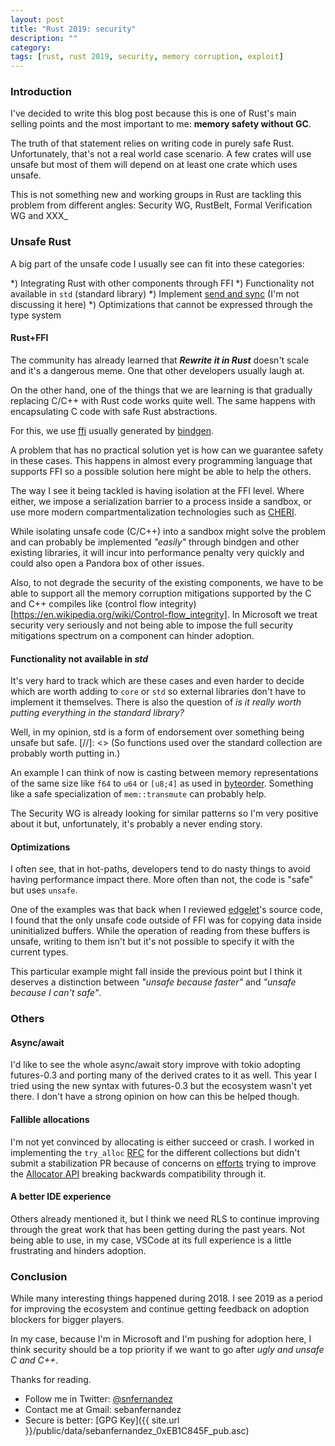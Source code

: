 ```yaml
---
layout: post
title: "Rust 2019: security"
description: ""
category:
tags: [rust, rust 2019, security, memory corruption, exploit]
---
```


### Introduction

I've decided to write this blog post because this is one of Rust's main selling points and the most important to me: **memory safety without GC**.

The truth of that statement relies on writing code in purely safe Rust. Unfortunately, that's not a real world case scenario. A few crates will use unsafe but most of them will depend on at least one crate which uses unsafe.

This is not something new and working groups in Rust are tackling this problem from different angles: Security WG, RustBelt, Formal Verification WG and XXX_

### Unsafe Rust

A big part of the unsafe code I usually see can fit into these categories:

*) Integrating Rust with other components through FFI
*) Functionality not available in `std` (standard library)
*) Implement [send and sync](https://doc.rust-lang.org/nightly/nomicon/send-and-sync.html) (I'm not discussing it here)
*) Optimizations that cannot be expressed through the type system

#### Rust+FFI

The community has already learned that ***Rewrite it in Rust*** doesn't scale and it's a dangerous meme. One that other developers usually laugh at.

On the other hand, one of the things that we are learning is that gradually replacing C/C++ with Rust code works quite well. The same happens with encapsulating C code with safe Rust abstractions.

For this, we use [ffi](https://doc.rust-lang.org/nightly/nomicon/ffi.html) usually generated by [bindgen](https://github.com/rust-lang/rust-bindgen).

A problem that has no practical solution yet is how can we guarantee safety in these cases. This happens in almost every programming language that supports FFI so a possible solution here might be able to help the others.

The way I see it being tackled is having isolation at the FFI level. Where either, we impose a serialization barrier to a process inside a sandbox, or use more modern compartmentalization technologies such as [CHERI](https://www.cl.cam.ac.uk/~kg365/pubs/201505-oakland2015-cheri-compartmentalization.pdf).

While isolating unsafe code (C/C++) into a sandbox might solve the problem and can probably be implemented *"easily"* through bindgen and other existing libraries, it will incur into performance penalty very quickly and could also open a Pandora box of other issues.

Also, to not degrade the security of the existing components, we have to be able to support all the memory corruption mitigations supported by the C and C++ compiles like (control flow integrity)[https://en.wikipedia.org/wiki/Control-flow_integrity]. In Microsoft we treat security very seriously and not being able to impose the full security mitigations spectrum on a component can hinder adoption.

#### Functionality not available in *std*

It's very hard to track which are these cases and even harder to decide which are worth adding to `core` or `std` so external libraries don't have to implement it themselves. There is also the question of *is it really worth putting everything in the standard library?*

Well, in my opinion, std is a form of endorsement over something being unsafe but safe.
[//]: <> (So functions used over the standard collection are probably worth putting in.)

An example I can think of now is casting between memory representations of the same size like `f64` to `u64` or `[u8;4]` as used in [byteorder](https://github.com/BurntSushi/byteorder). Something like a safe specialization of `mem::transmute` can probably help.

The Security WG is already looking for similar patterns so I'm very positive about it but, unfortunately, it's probably a never ending story.

#### Optimizations

I often see, that in hot-paths, developers tend to do nasty things to avoid having performance impact there. More often than not, the code is "safe" but uses `unsafe`.

One of the examples was that back when I reviewed [edgelet](https://github.com/Azure/iotedge/tree/master/edgelet)'s source code, I found that the only unsafe code outside of FFI was for copying data inside uninitialized buffers. While the operation of reading from these buffers is unsafe, writing to them isn't but it's not possible to specify it with the current types.

This particular example might fall inside the previous point but I think it deserves a distinction between *"unsafe because faster"* and *"unsafe because I can't safe"*.

### Others

#### Async/await

I'd like to see the whole async/await story improve with tokio adopting futures-0.3 and porting many of the derived crates to it as well. This year I tried using the new syntax with futures-0.3 but the ecosystem wasn't yet there. I don't have a strong opinion on how can this be helped though.

#### Fallible allocations

I'm not yet convinced by allocating is either succeed or crash. I worked in implementing the `try_alloc` [RFC]() for the different collections but didn't submit a stabilization PR because of concerns on [efforts]() trying to improve the [Allocator API]() breaking backwards compatibility through it.

#### A better IDE experience

Others already mentioned it, but I think we need RLS to continue improving through the great work that has been getting during the past years. Not being able to use, in my case, VSCode at its full experience is a little frustrating and hinders adoption.

### Conclusion

While many interesting things happened during 2018. I see 2019 as a period for improving the ecosystem and continue getting feedback on adoption blockers for bigger players.

In my case, because I'm in Microsoft and I'm pushing for adoption here, I think security should be a top priority if we want to go after *ugly and unsafe C and C++*.

Thanks for reading.

* Follow me in Twitter: [@snfernandez](https://twitter.com/snfernandez)
* Contact me at Gmail: sebanfernandez
* Secure is better: [GPG Key]({{ site.url }}/public/data/sebanfernandez_0xEB1C845F_pub.asc)
